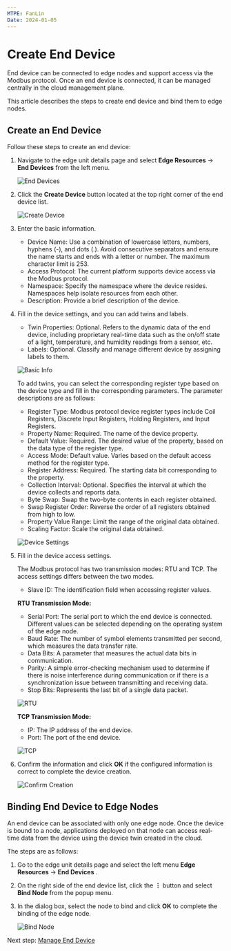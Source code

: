 ```yaml
---
MTPE: FanLin
Date: 2024-01-05
---
```


# Create End Device

End device can be connected to edge nodes and support access via the Modbus protocol.
Once an end device is connected, it can be managed centrally in the cloud management plane.

This article describes the steps to create end device and bind them to edge nodes.

## Create an End Device

Follow these steps to create an end device:

1. Navigate to the edge unit details page and select __Edge Resources__ -> __End Devices__ from the left menu.

    ![End Devices](../images/create-device-01.png)

2. Click the __Create Device__ button located at the top right corner of the end device list.

    ![Create Device](../images/create-device-02.png)

3. Enter the basic information.

    - Device Name: Use a combination of lowercase letters, numbers, hyphens (-), and dots (.). Avoid consecutive separators and ensure the name starts and ends with a letter or number. The maximum character limit is 253.
    - Access Protocol: The current platform supports device access via the Modbus protocol.
    - Namespace: Specify the namespace where the device resides. Namespaces help isolate resources from each other.
    - Description: Provide a brief description of the device.

4. Fill in the device settings, and you can add twins and labels.

    - Twin Properties: Optional. Refers to the dynamic data of the end device, including proprietary real-time data such as the on/off state of a light, temperature, and humidity readings from a sensor, etc.
    - Labels: Optional. Classify and manage different device by assigning labels to them.

    ![Basic Info](../images/create-device-03.png)

    To add twins, you can select the corresponding register type based on the
    device type and fill in the corresponding parameters. The parameter descriptions are as follows:

    - Register Type: Modbus protocol device register types include Coil Registers, Discrete Input Registers, Holding Registers, and Input Registers.
    - Property Name: Required. The name of the device property.
    - Default Value: Required. The desired value of the property, based on the data type of the register type.
    - Access Mode: Default value. Varies based on the default access method for the register type.
    - Register Address: Required. The starting data bit corresponding to the property.
    - Collection Interval: Optional. Specifies the interval at which the device collects and reports data.
    - Byte Swap: Swap the two-byte contents in each register obtained.
    - Swap Register Order: Reverse the order of all registers obtained from high to low.
    - Property Value Range: Limit the range of the original data obtained.
    - Scaling Factor: Scale the original data obtained.

    ![Device Settings](../images/create-device-04.png)

5. Fill in the device access settings.

    The Modbus protocol has two transmission modes: RTU and TCP. The access settings differs between the two modes.

    - Slave ID: The identification field when accessing register values.

    **RTU Transmission Mode:**

    - Serial Port: The serial port to which the end device is connected. Different values can be selected depending on the operating system of the edge node.
    - Baud Rate: The number of symbol elements transmitted per second, which measures the data transfer rate.
    - Data Bits: A parameter that measures the actual data bits in communication.
    - Parity: A simple error-checking mechanism used to determine if there is noise interference during communication or if there is a synchronization issue between transmitting and receiving data.
    - Stop Bits: Represents the last bit of a single data packet.

    ![RTU](../images/create-device-05.png)

    **TCP Transmission Mode:**

    - IP: The IP address of the end device.
    - Port: The port of the end device.

    ![TCP](../images/create-device-06.png)

6. Confirm the information and click __OK__ if the configured information is correct to complete the device creation.

    ![Confirm Creation](../images/create-device-07.png)

## Binding End Device to Edge Nodes

An end device can be associated with only one edge node. Once the device is bound to a node, applications deployed on that node can access real-time data from the device using the device twin created in the cloud.

The steps are as follows:

1. Go to the edge unit details page and select the left menu __Edge Resources__ -> __End Devices__ .

2. On the right side of the end device list, click the __⋮__ button and select __Bind Node__ from the popup menu.

3. In the dialog box, select the node to bind and click __OK__ to complete the binding of the edge node.

    ![Bind Node](../images/create-device-08.png)

Next step: [Manage End Device](manage-device.md)

